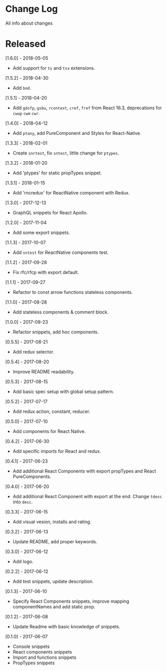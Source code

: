 # Change Log

All info about changes

# Released

[1.6.0] - 2018-05-05

* Add support for `ts` and `tsx` extensions.

[1.5.2] - 2018-04-30

* Add `bnd`.

[1.5.1] - 2018-04-20

* Add `gdsfp`, `gsbu`, `rcontext`, `cref`, `fref` from React 16.3, deprecations for `cwup` `cwm` `cwr`.

[1.4.0] - 2018-04-12

* Add `ptany`, add PureComponent and Styles for React-Native.

[1.3.3] - 2018-02-01

* Create `snrtest`, fix `sntest`, little change for `ptypes`.

[1.3.2] - 2018-01-20

* Add 'ptypes' for static propTypes snippet.

[1.3.1] - 2018-01-15

* Add 'rncredux' for ReactNative component with Redux.

[1.3.0] - 2017-12-13

* GraphQL snippets for React Apollo.

[1.2.0] - 2017-11-04

* Add some export snippets.

[1.1.3] - 2017-10-07

* Add `sntest` for ReactNative components test.

[1.1.2] - 2017-09-28

* Fix rfc/rfcp with export default.

[1.1.1] - 2017-09-27

* Refactor to const arrow functions stateless components.

[1.1.0] - 2017-08-28

* Add stateless components & comment block.

[1.0.0] - 2017-08-23

* Refactor snippets, add hoc components.

[0.5.5] - 2017-08-21

* Add redux selector.

[0.5.4] - 2017-08-20

* Improve README readability.

[0.5.3] - 2017-08-15

* Add basic spec setup with global setup pattern.

[0.5.2] - 2017-07-17

* Add redux action, constant, reducer.

[0.5.0] - 2017-07-10

* Add components for React Native.

[0.4.2] - 2017-06-30

* Add specific imports for React and redux.

[0.4.1] - 2017-06-23

* Add additional React Components with export propTypes and React PureComponents.

[0.4.0] - 2017-06-20

* Add additional React Component with export at the end. Change `tdesc` into `desc`.

[0.3.3] - 2017-06-15

* Add visual vesion, installs and rating.

[0.3.2] - 2017-06-13

* Update README, add proper keywords.

[0.3.0] - 2017-06-12

* Add logo.

[0.2.2] - 2017-06-12

* Add test snippets, update description.

[0.1.3] - 2017-06-10

* Specify React Components snippets, improve mapping componentNames and add static prop.

[0.1.2] - 2017-06-08

* Update Readme with basic knowledge of snippets.

[0.1.0] - 2017-06-07

* Console snippets
* React components snippets
* Import and functions snippets
* PropTypes snippets

